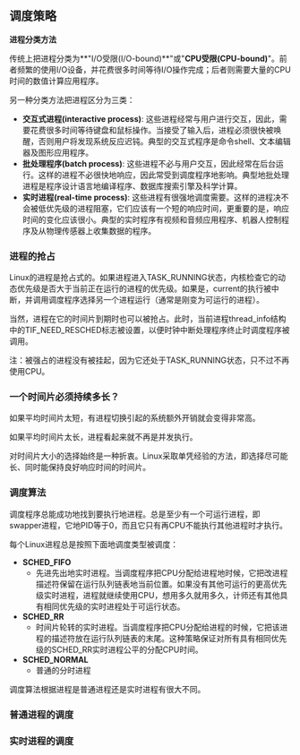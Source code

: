 ## 调度策略

**进程分类方法**

传统上把进程分类为**"I/O受限(I/O-bound)**"或"**CPU受限(CPU-bound)**"。前者频繁的使用I/O设备，并花费很多时间等待I/O操作完成；后者则需要大量的CPU时间的数值计算应用程序。

另一种分类方法把进程区分为三类：
- **交互式进程(interactive process)**: 这些进程经常与用户进行交互，因此，需要花费很多时间等待键盘和鼠标操作。当接受了输入后，进程必须很快被唤醒，否则用户将发现系统反应迟钝。典型的交互式程序是命令shell、文本编辑器及图形应用程序。
- **批处理程序(batch process)**: 这些进程不必与用户交互，因此经常在后台运行。这样的进程不必很快地响应，因此常受到调度程序地影响。典型地批处理进程是程序设计语言地编译程序、数据库搜索引擎及科学计算。
- **实时进程(real-time process)**: 这些进程有很强地调度需要。这样的进程决不会被低优先级的进程阻塞，它们应该有一个短的响应时间，更重要的是，响应时间的变化应该很小。典型的实时程序有视频和音频应用程序、机器人控制程序及从物理传感器上收集数据的程序。

### 进程的抢占

Linux的进程是抢占式的。如果进程进入TASK_RUNNING状态，内核检查它的动态优先级是否大于当前正在运行的进程的优先级。如果是，current的执行被中断，并调用调度程序选择另一个进程运行（通常是刚变为可运行的进程）。

当然，进程在它的时间片到期时也可以被抢占。此时，当前进程thread_info结构中的TIF_NEED_RESCHED标志被设置，以便时钟中断处理程序终止时调度程序被调用。

注：被强占的进程没有被挂起，因为它还处于TASK_RUNNING状态，只不过不再使用CPU。

### 一个时间片必须持续多长？

如果平均时间片太短，有进程切换引起的系统额外开销就会变得非常高。

如果平均时间片太长，进程看起来就不再是并发执行。

对时间片大小的选择始终是一种折衷。Linux采取单凭经验的方法，即选择尽可能长、同时能保持良好响应时间的时间片。

### 调度算法

调度程序总能成功地找到要执行地进程。总是至少有一个可运行进程，即swapper进程，它地PID等于0，而且它只有再CPU不能执行其他进程时才执行。

每个Linux进程总是按照下面地调度类型被调度：

- **SCHED_FIFO**
  - 先进先出地实时进程。当调度程序把CPU分配给进程地时候，它把改进程描述符保留在运行队列链表地当前位置。如果没有其他可运行的更高优先级实时进程，进程就继续使用CPU，想用多久就用多久，计师还有其他具有相同优先级的实时进程处于可运行状态。
- **SCHED_RR**
  - 时间片轮转的实时进程。当调度程序把CPU分配给进程的时候，它把该进程的描述符放在运行队列链表的末尾。这种策略保证对所有具有相同优先级的SCHED_RR实时进程公平的分配CPU时间。
- **SCHED_NORMAL**
  - 普通的分时进程

调度算法根据进程是普通进程还是实时进程有很大不同。

### 普通进程的调度



### 实时进程的调度

